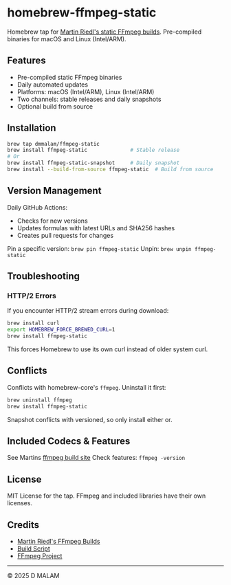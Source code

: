 # homebrew-ffmpeg-static

Homebrew tap for [Martin Riedl's static FFmpeg builds](https://ffmpeg.martin-riedl.de/). Pre-compiled binaries for macOS and Linux (Intel/ARM).

## Features

- Pre-compiled static FFmpeg binaries
- Daily automated updates
- Platforms: macOS (Intel/ARM), Linux (Intel/ARM)
- Two channels: stable releases and daily snapshots
- Optional build from source

## Installation

```bash
brew tap dmmalam/ffmpeg-static
brew install ffmpeg-static              # Stable release
# Or
brew install ffmpeg-static-snapshot     # Daily snapshot
brew install --build-from-source ffmpeg-static  # Build from source
```

## Version Management

Daily GitHub Actions:
- Checks for new versions
- Updates formulas with latest URLs and SHA256 hashes
- Creates pull requests for changes

Pin a specific version: `brew pin ffmpeg-static`
Unpin: `brew unpin ffmpeg-static`

## Troubleshooting

### HTTP/2 Errors

If you encounter HTTP/2 stream errors during download:
```bash
brew install curl
export HOMEBREW_FORCE_BREWED_CURL=1
brew install ffmpeg-static
```

This forces Homebrew to use its own curl instead of older system curl.

## Conflicts

Conflicts with homebrew-core's `ffmpeg`. Uninstall it first:
```bash
brew uninstall ffmpeg
brew install ffmpeg-static
```

Snapshot conflicts with versioned, so only install either or.

## Included Codecs & Features

See Martins [ffmpeg build site](https://ffmpeg.martin-riedl.de)
Check features: `ffmpeg -version`

## License

MIT License for the tap. FFmpeg and included libraries have their own licenses.

## Credits

- [Martin Riedl's FFmpeg Builds](https://ffmpeg.martin-riedl.de/)
- [Build Script](https://git.martin-riedl.de/ffmpeg/build-script)
- [FFmpeg Project](https://ffmpeg.org/)

---
© 2025 D MALAM
